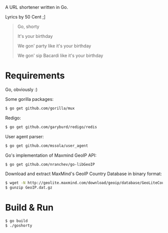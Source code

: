 A URL shortener written in Go.

Lyrics by 50 Cent ;]

> Go, shorty
>
> It's your birthday
>
> We gon' party like it's your birthday
>
> We gon' sip Bacardi like it's your birthday

# Requirements #

Go, obviously :)

Some gorilla packages:

```bash
$ go get github.com/gorilla/mux
```

Redigo:

```bash
$ go get github.com/garyburd/redigo/redis
```

User agent parser:

```bash
$ go get github.com/mssola/user_agent
```

Go's implementation of Maxmind GeoIP API:

```bash
$ go get github.com/nranchev/go-libGeoIP
```

Download and extract MaxMind's GeoIP Country Database in binary format:

```bash
$ wget -N http://geolite.maxmind.com/download/geoip/database/GeoLiteCountry/GeoIP.dat.gz
$ gunzip GeoIP.dat.gz
```

# Build & Run #

```bash
$ go build
$ ./goshorty
```
